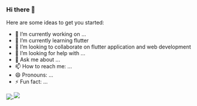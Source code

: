 ### Hi there 👋

Here are some ideas to get you started:

- 🔭 I’m currently working on ...
- 🌱 I’m currently learning flutter
- 👯 I’m looking to collaborate on flutter application and web development
- 🤔 I’m looking for help with ...
- 💬 Ask me about ...
- 📫 How to reach me: ...
- 😄 Pronouns: ...
- ⚡ Fun fact: ...


<a href="https://github.com/abhaygt03/github-readme-stats">
  <img align="center" src="https://github-readme-stats.vercel.app/api?username=abhaygt03&theme=radical&hide=issues,stars" />
</a>
<a href="https://github.com/abhaygt03/github-readme-stats">
  <img  src="https://github-readme-stats.vercel.app/api/top-langs/?username=abhaygt03&theme=radical&layout=compact" />
</a>
